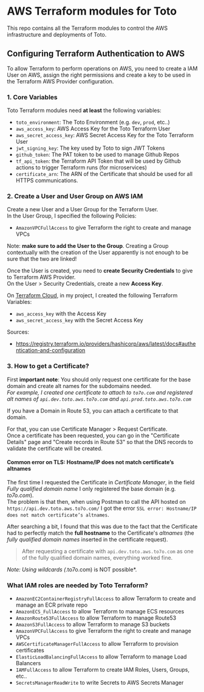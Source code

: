 # AWS Terraform modules for Toto
This repo contains all the Terraform modules to control the AWS infrastructure and deployments of Toto.

## Configuring Terraform Authentication to AWS
To allow Terraform to perform operations on AWS, you need to create a IAM User on AWS, assign the right permissions and create a key to be used in the Terraform AWS Provider configuration. 

### 1. Core Variables
Toto Terraform modules need **at least** the following variables: 
* `toto_environment`: The Toto Environment (e.g. `dev`, `prod`, etc..)
* `aws_access_key`: AWS Access Key for the Toto Terraform User
* `aws_secret_access_key`: AWS Secret Access Key for the Toto Terraform User
* `jwt_signing_key`: The key used by Toto to sign JWT Tokens
* `github_token`: The PAT token to be used to manage Github Repos
* `tf_api_token`: the Terraform API Token that will be used by Github actions to trigger Terraform runs (for microservices)
* `certificate_arn`: The ARN of the Certificate that should be used for all HTTPS communications. 

### 2. Create a User and User Group on AWS IAM
Create a new User and a User Group for the Terraform User. <br>
In the User Group, I specified the following Policies: 
* `AmazonVPCFullAccess` to give Terraform the right to create and manage VPCs

Note: **make sure to add the User to the Group**. Creating a Group contextually with the creation of the User apparently is not enough to be sure that the two are linked!

Once the User is created, you need to **create Security Credentials** to give to Terraform AWS Provider.<br>
On the User > Security Credentials, create a new **Access Key**.

On [Terraform Cloud](https://app.terraform.io), in my project, I created the following Terraform Variables: 
* `aws_access_key` with the Access Key
* `aws_secret_access_key` with the Secret Access Key

Sources: 
* https://registry.terraform.io/providers/hashicorp/aws/latest/docs#authentication-and-configuration

### 3. How to get a Certificate? 
First **important note**: You should only request one certificate for the base domain and create alt names for the subdomains needed. <br>
*For example, I created one certificate to attach to `to7o.com` and registered alt names of `api.dev.toto.aws.to7o.com` and `api.prod.toto.aws.to7o.com`*

If you have a Domain in Route 53, you can attach a certificate to that domain. 

For that, you can use Certificate Manager > Request Certificate. <br>
Once a certificate has been requested, you can go in the "Certificate Details" page and "Create records in Route 53" so that the DNS records to validate the certificate will be created. <br>

#### Common error on TLS: Hostname/IP does not match certificate’s altnames
The first time I requested the Certificate in *Certificate Manager*, in the field *Fully qualified domain name* I only registered the base domain (e.g. *to7o.com*). <br>
The problem is that then, when using Postman to call the API hosted on `https://api.dev.toto.aws.to7o.com/` I got the error `SSL error: Hostname/IP does not match certificate’s altnames`. <br>

After searching a bit, I found that this was due to the fact that the Certificate had to perfectly match the **full hostname** to the Certificate's *altnames* (the *fully qualified domain names* inserted in the certificate request).

> After requesting a certificate with `api.dev.toto.aws.to7o.com` as one of the fully qualified domain names, everything worked fine. <br>

*Note: Using wildcards (*.to7o.com) is NOT possible*.

### What IAM roles are needed by Toto Terraform?
* `AmazonEC2ContainerRegistryFullAccess` to allow Terraform to create and manage an ECR private repo
* `AmazonECS_FullAccess` to allow Terraform to manage ECS resources
* `AmazonRoute53FullAccess` to allow Terraform to manage Route53 
* `AmazonS3FullAccess` to allow Terraform to manage S3 buckets
* `AmazonVPCFullAccess` to give Terraform the right to create and manage VPCs
* `AWSCertificateManagerFullAccess` to allow Terraform to provision certificates 
* `ElasticLoadBalancingFullAccess` to allow Terraform to manage Load Balancers
* `IAMFullAccess` to allow Terraform to create IAM Roles, Users, Groups, etc..
* `SecretsManagerReadWrite` to write Secrets to AWS Secrets Manager